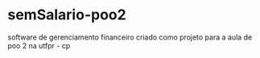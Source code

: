 # semSalario-poo2
software de gerenciamento financeiro criado como projeto para a aula de poo 2 na utfpr - cp
